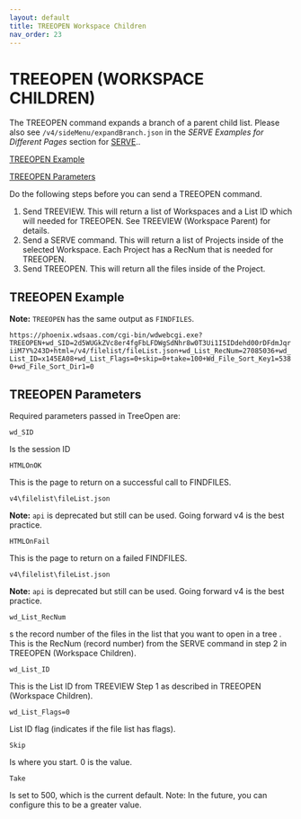 ```yaml
---
layout: default
title: TREEOPEN Workspace Children
nav_order: 23
---
```


# TREEOPEN (WORKSPACE CHILDREN) 

The TREEOPEN command expands a branch of a parent child list. Please also see `/v4/sideMenu/expandBranch.json` in the *SERVE Examples for Different Pages* section for [SERVE](https://dsnyder7427.github.io/Worldox-Web-API/serve.html)..

[TREEOPEN Example](#treeopeon-example)

[TREEOPEN Parameters](#treeopen-parameters)

Do the following steps before you can send a TREEOPEN command.
1.	Send TREEVIEW. This will return a list of Workspaces and a List ID which will needed for TREEOPEN. See TREEVIEW (Workspace Parent) for details.
2.	Send a SERVE command. This will return a list of Projects inside of the selected Workspace. Each Project has a RecNum that is needed for TREEOPEN.
3.	Send TREEOPEN. This will return all the files inside of the Project.

## TREEOPEN Example

**Note:** `TREEOPEN` has the same output as `FINDFILES`. 

`https://phoenix.wdsaas.com/cgi-bin/wdwebcgi.exe?TREEOPEN+wd_SID=2d5WUGkZVc8er4fgFbLFDWgSdNhr8w0T3Ui1I5IDdehd00rDFdmJqriiM7Y%243D+html=/v4/filelist/fileList.json+wd_List_RecNum=27085036+wd_List_ID=x145EA08+wd_List_Flags=0+skip=0+take=100+Wd_File_Sort_Key1=5380+wd_File_Sort_Dir1=0`

## TREEOPEN Parameters

Required parameters passed in TreeOpen are:

`wd_SID`

Is the session ID 

`HTMLOnOK`

This is the page to return on a successful call to FINDFILES.

`v4\filelist\fileList.json`

**Note:** `api` is deprecated but still can be used. Going forward v4 is the best practice.

`HTMLOnFail`

This is the page to return on a failed FINDFILES.

`v4\filelist\fileList.json`

**Note:** `api` is deprecated but still can be used. Going forward v4 is the best practice.

`wd_List_RecNum`

s the record number of the files in the list that you want to open in a tree . This is the RecNum (record number) from the SERVE command in step 2 in TREEOPEN (Workspace Children).

`wd_List_ID`

This is the List ID from TREEVIEW Step 1 as described in TREEOPEN (Workspace Children).

`wd_List_Flags=0`
	
List ID flag (indicates if the file list has flags). 

`Skip`
	
Is where you start. 0 is the value. 

`Take`

Is set to 500, which is the current default. Note: In the future, you can configure this to be a greater value. 
